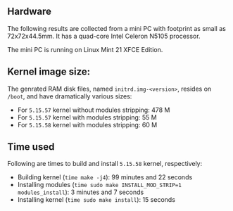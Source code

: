 Hardware
----
The following results are collected from a mini PC with footprint as small as 72x72x44.5mm.
It has a quad-core Intel Celeron N5105 processor.

The mini PC is running on Linux Mint 21 XFCE Edition.


Kernel image size:
----
The genrated RAM disk files, named `initrd.img-<version>`, resides on `/boot`,
and have dramatically various sizes:
- For `5.15.57` kernel without modules stripping: 478 M
- For `5.15.57` kernel with modules stripping: 55 M
- For `5.15.58` kernel with modules stripping: 60 M


Time used
----
Following are times to build and install `5.15.58` kernel, respectively:
- Building kernel (`time make -j4`): 99 minutes and 22 seconds
- Installing modules (`time sudo make INSTALL_MOD_STRIP=1 modules_install`): 3 minutes and 7 seconds
- Installing kernel (`time sudo make install`): 15 seconds
